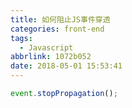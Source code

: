 ```yaml
---
title: 如何阻止JS事件穿透
categories: front-end
tags:
  - Javascript
abbrlink: 1072b052
date: 2018-05-01 15:53:41
---
```


```js
event.stopPropagation();
```